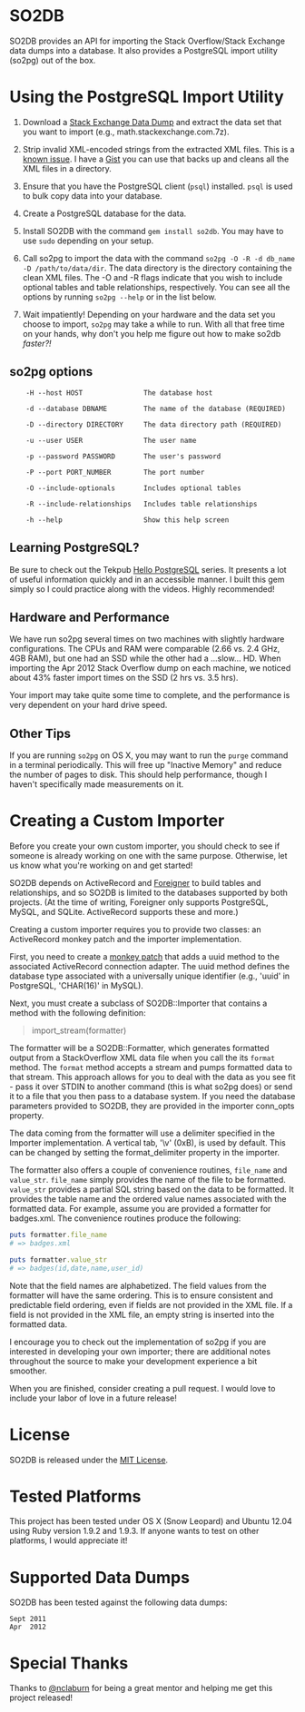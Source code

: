 # SO2DB
SO2DB provides an API for importing the Stack Overflow/Stack Exchange data dumps into a database. It also provides a PostgreSQL import utility (so2pg) out of the box.


# Using the PostgreSQL Import Utility
1.  Download a [Stack Exchange Data Dump](http://www.clearbits.net/creators/146-stack-exchange-data-dump) and extract the data set that you want to import (e.g., math.stackexchange.com.7z).

2.  Strip invalid XML-encoded strings from the extracted XML files.  This is a [known issue](http://blog.stackoverflow.com/2009/06/stack-overflow-creative-commons-data-dump/#comment-24223).  I have a [Gist](https://gist.github.com/3270224) you can use that backs up and cleans all the XML files in a directory.

3.  Ensure that you have the PostgreSQL client (`psql`) installed.  `psql` is used to bulk copy data into your database.

4.  Create a PostgreSQL database for the data.

5.  Install SO2DB with the command `gem install so2db`.  You may have to use `sudo` depending on your setup.

6.  Call so2pg to import the data with the command `so2pg -O -R -d db_name -D /path/to/data/dir`.  The data directory is the directory containing the clean XML files.  The -O and -R flags indicate that you wish to include optional tables and table relationships, respectively. You can see all the options by running `so2pg --help` or in the list below. 

7.  Wait impatiently!  Depending on your hardware and the data set you choose to import, `so2pg` may take a while to run.  With all that free time on your hands, why don't you help me figure out how to make so2db *faster?!*


## so2pg options

        -H --host HOST               The database host

        -d --database DBNAME         The name of the database (REQUIRED)

        -D --directory DIRECTORY     The data directory path (REQUIRED)

        -u --user USER               The user name
 
        -p --password PASSWORD       The user's password

        -P --port PORT_NUMBER        The port number
 
        -O --include-optionals       Includes optional tables

        -R --include-relationships   Includes table relationships
      
        -h --help                    Show this help screen
        
## Learning PostgreSQL?
Be sure to check out the Tekpub [Hello PostgreSQL](http://tekpub.com/productions/pg) series.  It presents a lot of useful information quickly and in an accessible manner.  I built this gem simply so I could practice along with the videos.  Highly recommended! 

## Hardware and Performance
We have run so2pg several times on two machines with slightly hardware configurations.  The CPUs and RAM were comparable (2.66 vs. 2.4 GHz, 4GB RAM), but one had an SSD while the other had a ...slow... HD.  When importing the Apr 2012 Stack Overflow dump on each machine, we noticed about 43% faster import times on the SSD (2 hrs vs. 3.5 hrs).

Your import may take quite some time to complete, and the performance is very dependent on your hard drive speed.

## Other Tips
If you are running `so2pg` on OS X, you may want to run the `purge` command in a terminal periodically.  This will free up "Inactive Memory" and reduce the number of pages to disk.  This should help performance, though I haven't specifically made measurements on it. 


# Creating a Custom Importer
Before you create your own custom importer, you should check to see if someone is already working on one with the same purpose.  Otherwise, let us know what you're working on and get started!

SO2DB depends on ActiveRecord and [Foreigner](https://github.com/matthuhiggins/foreigner) to build tables and relationships, and so SO2DB is limited to the databases supported by both projects.  (At the time of writing, Foreigner only supports PostgreSQL, MySQL, and SQLite.  ActiveRecord supports these and more.)  

Creating a custom importer requires you to provide two classes: an ActiveRecord monkey patch and the importer implementation.

First, you need to create a [monkey patch](http://stackoverflow.com/questions/394144/what-does-monkey-patching-exactly-mean-in-ruby) that adds a uuid method to the associated ActiveRecord connection adapter.  The uuid method defines the database type associated with a universally unique identifier (e.g., 'uuid' in PostgreSQL, 'CHAR(16)' in MySQL).

Next, you must create a subclass of SO2DB::Importer that contains a method with the following definition:

> import_stream(formatter)

The formatter will be a SO2DB::Formatter, which generates formatted output from a StackOverflow XML data file when you call the its `format` method.  The `format` method accepts a stream and pumps formatted data to that stream.  This approach allows for you to deal with the data as you see fit - pass it over STDIN to another command (this is what so2pg does) or send it to a file that you then pass to a database system.  If you need the database parameters provided to SO2DB, they are provided in the importer conn_opts property.

The data coming from the formatter will use a delimiter specified in the Importer implementation.  A vertical tab, '\v' (0xB), is used by default.  This can be changed by setting the format_delimiter property in the importer.

The formatter also offers a couple of convenience routines, `file_name` and `value_str`. `file_name` simply provides the name of the file to be formatted.  `value_str` provides a partial SQL string based on the data to be formatted.  It provides the table name and the ordered value names associated with the formatted data.  For example, assume you are provided a formatter for badges.xml.  The convenience routines produce the following:

```ruby
puts formatter.file_name
# => badges.xml

puts formatter.value_str
# => badges(id,date,name,user_id)
```

Note that the field names are alphabetized.  The field values from the formatter will have the same ordering.  This is to ensure consistent and predictable field ordering, even if fields are not provided in the XML file.  If a field is not provided in the XML file, an empty string is inserted into the formatted data.

I encourage you to check out the implementation of so2pg if you are interested in developing your own importer; there are additional notes throughout the source to make your development experience a bit smoother.

When you are finished, consider creating a pull request.  I would love to include your labor of love in a future release!

# License
SO2DB is released under the [MIT License](http://opensource.org/licenses/MIT).


# Tested Platforms
This project has been tested under OS X (Snow Leopard) and Ubuntu 12.04 using Ruby version 1.9.2 and 1.9.3.  If anyone wants to test on other platforms, I would appreciate it!


# Supported Data Dumps
SO2DB has been tested against the following data dumps:

    Sept 2011
    Apr  2012

# Special Thanks
Thanks to [@nclaburn](https://github.com/nclaburn) for being a great mentor and helping me get this project released!
